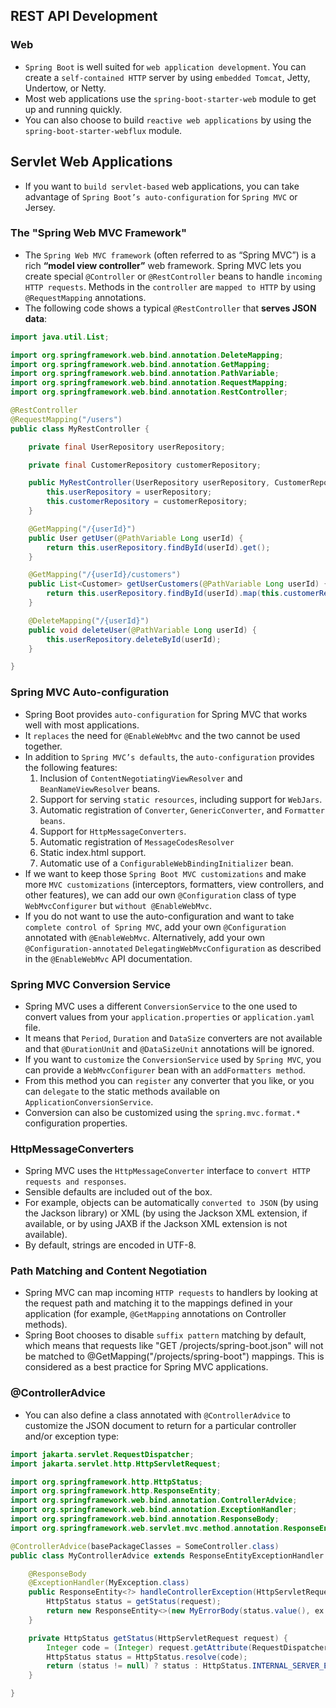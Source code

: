 ## REST API Development
### Web
- `Spring Boot` is well suited for `web application development`. You can create a `self-contained HTTP` server by using `embedded Tomcat`, Jetty, Undertow, or Netty.
- Most web applications use the `spring-boot-starter-web` module to get up and running quickly.
- You can also choose to build `reactive web applications` by using the `spring-boot-starter-webflux` module.

## Servlet Web Applications
- If you want to `build servlet-based` web applications, you can take advantage of `Spring Boot’s auto-configuration` for `Spring MVC` or Jersey.

### The "Spring Web MVC Framework"
- The `Spring Web MVC framework` (often referred to as “Spring MVC”) is a rich **“model view controller”** web framework. Spring MVC lets you create special `@Controller` or `@RestController` beans to handle `incoming HTTP requests`. Methods in the `controller` are `mapped to HTTP` by using `@RequestMapping` annotations.
- The following code shows a typical `@RestController` that **serves JSON data**:
```java
import java.util.List;

import org.springframework.web.bind.annotation.DeleteMapping;
import org.springframework.web.bind.annotation.GetMapping;
import org.springframework.web.bind.annotation.PathVariable;
import org.springframework.web.bind.annotation.RequestMapping;
import org.springframework.web.bind.annotation.RestController;

@RestController
@RequestMapping("/users")
public class MyRestController {

	private final UserRepository userRepository;

	private final CustomerRepository customerRepository;

	public MyRestController(UserRepository userRepository, CustomerRepository customerRepository) {
		this.userRepository = userRepository;
		this.customerRepository = customerRepository;
	}

	@GetMapping("/{userId}")
	public User getUser(@PathVariable Long userId) {
		return this.userRepository.findById(userId).get();
	}

	@GetMapping("/{userId}/customers")
	public List<Customer> getUserCustomers(@PathVariable Long userId) {
		return this.userRepository.findById(userId).map(this.customerRepository::findByUser).get();
	}

	@DeleteMapping("/{userId}")
	public void deleteUser(@PathVariable Long userId) {
		this.userRepository.deleteById(userId);
	}

}
````
### Spring MVC Auto-configuration
- Spring Boot provides `auto-configuration` for Spring MVC that works well with most applications.
- It `replaces` the need for `@EnableWebMvc` and the two cannot be used together.
- In addition to `Spring MVC’s defaults`, the `auto-configuration` provides the following features:
  1. Inclusion of `ContentNegotiatingViewResolver` and `BeanNameViewResolver` beans.
  2. Support for serving `static resources`, including support for `WebJars`.
  3. Automatic registration of `Converter`, `GenericConverter`, and `Formatter beans`.
  4. Support for `HttpMessageConverters`.
  5. Automatic registration of `MessageCodesResolver`
  6. Static index.html support.
  7. Automatic use of a `ConfigurableWebBindingInitializer` bean.
- If we want to keep those `Spring Boot MVC customizations` and make more `MVC customizations` (interceptors, formatters, view controllers, and other features), we can add our own `@Configuration` class of type `WebMvcConfigurer` but `without @EnableWebMvc`.
- If you do not want to use the auto-configuration and want to take `complete control of Spring MVC`, add your own `@Configuration` annotated with `@EnableWebMvc`. Alternatively, add your own `@Configuration-annotated` `DelegatingWebMvcConfiguration` as described in the `@EnableWebMvc` API documentation.

### Spring MVC Conversion Service
- Spring MVC uses a different `ConversionService` to the one used to convert values from your `application.properties` or `application.yaml` file.
- It means that `Period`, `Duration` and `DataSize` converters are not available and that `@DurationUnit` and `@DataSizeUnit` annotations will be ignored.
- If you want to `customize` the `ConversionService` used by `Spring MVC`, you can provide a `WebMvcConfigurer` bean with an `addFormatters method`.
- From this method you can `register` any converter that you like, or you can `delegate` to the static methods available on `ApplicationConversionService`.
- Conversion can also be customized using the `spring.mvc.format.*` configuration properties.

### HttpMessageConverters
- Spring MVC uses the `HttpMessageConverter` interface to `convert HTTP requests and responses`.
- Sensible defaults are included out of the box.
- For example, objects can be automatically `converted to JSON` (by using the Jackson library) or XML (by using the Jackson XML extension, if available, or by using JAXB if the Jackson XML extension is not available).
- By default, strings are encoded in UTF-8.

### Path Matching and Content Negotiation
- Spring MVC can map incoming `HTTP requests` to handlers by looking at the request path and matching it to the mappings defined in your application (for example, `@GetMapping` annotations on Controller methods).
- Spring Boot chooses to disable `suffix pattern` matching by default, which means that requests like "GET /projects/spring-boot.json" will not be matched to @GetMapping("/projects/spring-boot") mappings. This is considered as a best practice for Spring MVC applications.

### @ControllerAdvice
- You can also define a class annotated with `@ControllerAdvice` to customize the JSON document to return for a particular controller and/or exception type:
```java
import jakarta.servlet.RequestDispatcher;
import jakarta.servlet.http.HttpServletRequest;

import org.springframework.http.HttpStatus;
import org.springframework.http.ResponseEntity;
import org.springframework.web.bind.annotation.ControllerAdvice;
import org.springframework.web.bind.annotation.ExceptionHandler;
import org.springframework.web.bind.annotation.ResponseBody;
import org.springframework.web.servlet.mvc.method.annotation.ResponseEntityExceptionHandler;

@ControllerAdvice(basePackageClasses = SomeController.class)
public class MyControllerAdvice extends ResponseEntityExceptionHandler {

	@ResponseBody
	@ExceptionHandler(MyException.class)
	public ResponseEntity<?> handleControllerException(HttpServletRequest request, Throwable ex) {
		HttpStatus status = getStatus(request);
		return new ResponseEntity<>(new MyErrorBody(status.value(), ex.getMessage()), status);
	}

	private HttpStatus getStatus(HttpServletRequest request) {
		Integer code = (Integer) request.getAttribute(RequestDispatcher.ERROR_STATUS_CODE);
		HttpStatus status = HttpStatus.resolve(code);
		return (status != null) ? status : HttpStatus.INTERNAL_SERVER_ERROR;
	}

}
```







